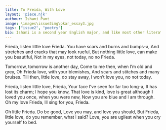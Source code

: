 ```yaml
---
title: To Freida, With Love
layout: 'piece.njk'
authour: Ishani Pant
image: \images\issue3img\pkar_essay3.jpg
tags: ["issue2", "poetry"]
bio: Ishani is a second year English major, and like most other literature students, struggles with the habitual consumption of poetry as a recourse from the regular, and the consequent unravelling triggered by the headiness of what she reads. The writing is something that happens when she has momentarily reconciled feelings of insignificance amidst the vastness of literary creation and feelings of sudden inspiration.
---
```


Frieda, listen little love Frieda.
You have scars and burns and bumps-a,
And stretches and cracks that may look rueful,
But nothing little love, can make you beautiful,
Not in my eyes, not today, no no Frieda.

Tomorrow, tomorrow is another day,
Come to me then, when I’m old and grey,
Oh Frieda love, with your blemishes,
And scars and stitches and many bruises.
Till then, little love, do stay away,
I won’t love you, no not today.

Frieda, listen little love, Frieda,
Your face I’ve seen for far too long-a,
It has lost its charm; I hope you know,
That love is kind, love is great although
I loved you once, when you were new,
Now you are blue and I am through.
Oh my love Frieda, Ill sing for you, Frieda.

Oh little Frieda.
Do be good,
Love you may, and love you should,
But Frieda, little love, do you remember, what I said?
Love, you are ugliest when you cry yourself to bed.